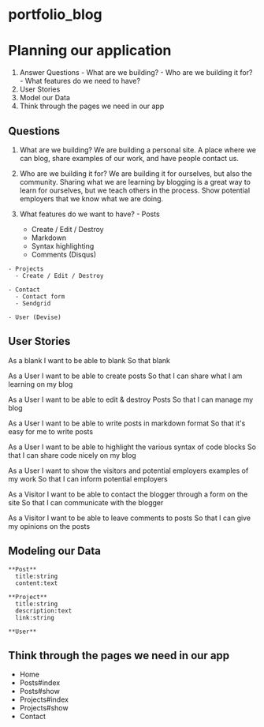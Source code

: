 # portfolio_blog

# Planning our application
  1.  Answer Questions
    - What are we building?
    - Who are we building it for?
    - What features do we need to have?
  2.  User Stories
  3.  Model our Data
  4.  Think through the pages we need in our app

## Questions

  1.  What are we building?  We are building a personal site.  A place where we can blog, share examples of our work, and have people contact us.

  2.  Who are we building it for?  We are building it for ourselves, but also the community.  Sharing what we are learning by blogging is a great way to learn for ourselves, but we teach others in the process.  Show potential employers that we know what we are doing.

  3.  What features do we want to have?
    - Posts
      - Create / Edit / Destroy
      - Markdown
      - Syntax highlighting
      - Comments (Disqus)

    - Projects
      - Create / Edit / Destroy

    - Contact
      - Contact form
      - Sendgrid

    - User (Devise)

## User Stories

  As a blank
  I want to be able to blank
  So that blank

  As a User
  I want to be able to create posts
  So that I can share what I am learning on my blog

  As a User
  I want to be able to edit & destroy Posts
  So that I can manage my blog

  As a User
  I want to be able to write posts in markdown format
  So that it's easy for me to write posts

  As a User
  I want to be able to highlight the various syntax of code blocks
  So that I can share code nicely on my blog

  As a User
  I want to show the visitors and potential employers examples of my work
  So that I can inform potential employers

  As a Visitor
  I want to be able to contact the blogger through a form on the site
  So that I can communicate with the blogger

  As a Visitor
  I want to be able to leave comments to posts
  So that I can give my opinions on the posts


## Modeling our Data

    **Post**
      title:string
      content:text

    **Project**
      title:string
      description:text
      link:string

    **User**


## Think through the pages we need in our app

  - Home
  - Posts#index
  - Posts#show
  - Projects#index
  - Projects#show
  - Contact
